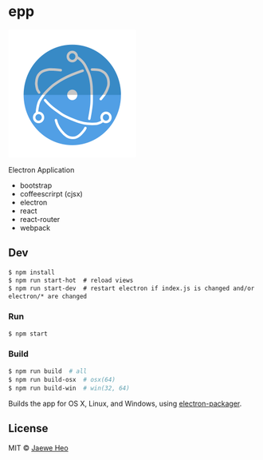 # epp

<img src='assets/epp.png' width=256 />

Electron Application

- bootstrap
- coffeescrirpt (cjsx)
- electron
- react
- react-router
- webpack


## Dev

```
$ npm install
$ npm run start-hot  # reload views
$ npm run start-dev  # restart electron if index.js is changed and/or electron/* are changed
```

### Run

```
$ npm start
```

### Build

```sh
$ npm run build  # all
$ npm run build-osx  # osx(64)
$ npm run build-win  # win(32, 64)
```

Builds the app for OS X, Linux, and Windows, using [electron-packager](https://github.com/maxogden/electron-packager).


## License

MIT © [Jaewe Heo](http://import.re)
